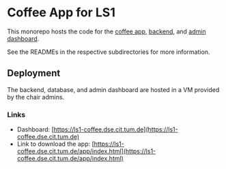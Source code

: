 # Coffee App for LS1

This monorepo hosts the code for the [coffee app](./ios), [backend](./backend), and [admin dashboard](./dashboard).

See the READMEs in the respective subdirectories for more information.

## Deployment

The backend, database, and admin dashboard are hosted in a VM provided by the chair admins.

### Links

- Dashboard: [https://ls1-coffee.dse.cit.tum.de](https://ls1-coffee.dse.cit.tum.de)
- Link to download the app: [https://ls1-coffee.dse.cit.tum.de/app/index.html](https://ls1-coffee.dse.cit.tum.de/app/index.html)
